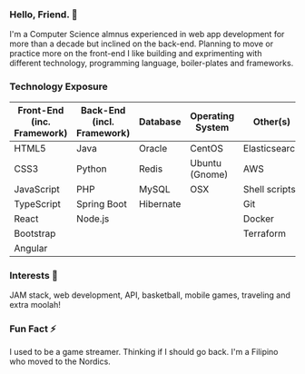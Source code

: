 ### Hello, Friend. 👋 
I'm a Computer Science almnus experienced in web app development for more than a decade but inclined on the back-end. Planning to move or practice more on the front-end I like building and exprimenting with different technology, programming language, boiler-plates and frameworks.

### Technology Exposure
| Front-End (inc. Framework)    | Back-End (incl. Framework) | Database    | Operating System  | Other(s)       |
| ---                           | ---                        | ---         | ---               | ---            |
| HTML5                         | Java                       | Oracle      | CentOS            | Elasticsearch  |
| CSS3                          | Python                     | Redis       | Ubuntu (Gnome)    | AWS            |
| JavaScript                    | PHP                        | MySQL       | OSX               | Shell scripts  |
| TypeScript                    | Spring Boot                | Hibernate   |                   | Git            |
| React                         | Node.js                    |             |                   | Docker         |
| Bootstrap                     |                            |             |                   | Terraform      |
| Angular                       |                            |             |                   |                |

### Interests 🤔
JAM stack, web development, API, basketball, mobile games, traveling and extra moolah!

### Fun Fact ⚡ 
I used to be a game streamer. Thinking if I should go back. I'm a Filipino who moved to the Nordics.

<!---
hmenorjr/hmenorjr is a ✨ special ✨ repository because its `README.md` (this file) appears on your GitHub profile.
You can click the Preview link to take a look at your changes.
--->
